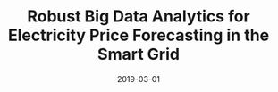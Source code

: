 ---
title: "Robust Big Data Analytics for Electricity Price Forecasting in the Smart Grid"
authors:
- Kun Wang
- Chenhan Xu
- Yan Zhang
- Song Guo
-  Albert Y. Zomaya

date: "2019-03-01"
doi: ""

# Publication type.
# 1 = Conference paper; 2 = Journal article;
# 3 = Preprint Paper; 4 = Report; 5 = Book; 6 = Book section;
# 7 = Thesis; 8 = Patent
publication_types: ["2"]

# Publication name and optional abbreviated publication name.
publication: "*IEEE Transactions on Big Data*"
publication_short: "TBDATA(CCF-C)"

url_pdf: https://ieeexplore.ieee.org/abstract/document/7968454
# url_code: ''
# url_dataset: ''
# url_poster: ''
# url_project: ''
# url_slides: ''
# url_video: ''

---